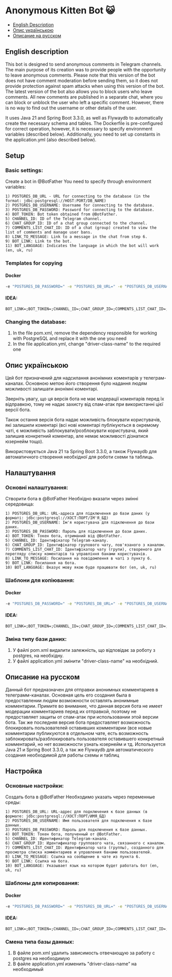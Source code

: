 # Anonymous Kitten Bot 😺
- [English Description](#english-description)
- [Опис українською](#опис-українською)
- [Описание на русском](#описание-на-русском)
  
## English description
This bot is designed to send anonymous comments in Telegram channels. The main purpose of its creation was to provide people with the opportunity to leave anonymous comments.
Please note that this version of the bot does not have comment moderation before sending them, so it does not provide protection against spam attacks when using this version of the bot.
The latest version of the bot also allows you to block users who leave comments. All new comments are published in a separate chat, where you can block or unblock the user who left a specific comment.
However, there is no way to find out the username or other details of the user.

It uses Java 21 and Spring Boot 3.3.0, as well as Flywaydb to automatically create the necessary schema and tables. The Dockerfile is pre-configured for correct operation, however, it is necessary to specify environment variables (described below). Additionally, you need to set up constants in the application.yml (also described below).

## Setup
### Basic settings:
Create a bot in @BotFather
You need to specify through environment variables:
~~~
1) POSTGRES_DB_URL - URL for connecting to the database (in the format: jdbc:postgresql://HOST:PORT/DB_NAME)
2) POSTGRES_DB_USERNAME: Username for connecting to the database.
3) POSTGRES_DB_PASSWORD: Password for connecting to the database.
4) BOT_TOKEN: Bot token obtained from @BotFather.
5) CHANNEL_ID: ID of the Telegram channel.
6) CHAT_GROUP_ID: ID of a chat group connected to the channel.
7) COMMENTS_LIST_CHAT_ID: ID of a chat (group) created to view the list of comments and manage user bans.
8) LINK_TO_MESSAGE: Link to a message in the chat from step 6.
9) BOT_LINK: Link to the bot.
11) BOT_LANGUAGE: Indicates the language in which the bot will work (en, uk, ru)
~~~
### Templates for copying
#### Docker
~~~bash
-e "POSTGRES_DB_PASSWORD=" -e "POSTGRES_DB_URL=" -e "POSTGRES_DB_USERNAME=" -e "BOT_TOKEN=" -e "CHANNEL_ID=" -e "CHAT_GROUP_ID=" -e "COMMENTS_LIST_CHAT_ID=" -e "LINK_TO_MESSAGE=" -e "BOT_LINK="
~~~
#### IDEA:
~~~
BOT_LINK=;BOT_TOKEN=;CHANNEL_ID=;CHAT_GROUP_ID=;COMMENTS_LIST_CHAT_ID=;LINK_TO_MESSAGE=;POSTGRES_DB_PASSWORD=;POSTGRES_DB_URL=;POSTGRES_DB_USERNAME=
~~~
### Changing the database:
1) In the file pom.xml, remove the dependency responsible for working with PostgreSQL and replace it with the one you need
2) In the file application.yml, change "driver-class-name" to the required one

## Опис українською

Цей бот призначений для надсилання анонімних коментарів у телеграм-каналах. Основною метою його створення було надання людям можливості залишати анонімні коментарі.

Зверніть увагу, що ця версія бота не має модерації коментарів перед їх відправкою, тому не надає захисту від спам-атак при використанні цієї версії бота.

Також остання версія бота надає можливість блокувати користувачів, які залишили коментарі (всі нові коментарі публікуються в окремому чаті, є можливість заблокувати/розблокувати користувача, який залишив конкретний коментар, але немає можливості дізнатися юзернейм тощо).

Використовується Java 21 та Spring Boot 3.3.0, а також Flywaydb для автоматичного створення необхідної для роботи схеми та таблиць.

## Налаштування
### Основні налаштування:
Створити бота в @BotFather
Необхідно вказати через змінні середовища:
~~~
1) POSTGRES_DB_URL: URL-адреса для підключення до бази даних (у форматі: jdbc:postgresql://ХОСТ:ПОРТ/ІМ'Я_БД)
2) POSTGRES_DB_USERNAME: Ім'я користувача для підключення до бази даних.
3) POSTGRES_DB_PASSWORD: Пароль для підключення до бази даних.
4) BOT_TOKEN: Токен бота, отриманий від @BotFather.
5) CHANNEL_ID: Ідентифікатор Telegram-каналу.
6) CHAT_GROUP_ID: Ідентифікатор групового чату, пов'язаного з каналом.
7) COMMENTS_LIST_CHAT_ID: Ідентифікатор чату (групи), створеного для перегляду списку коментарів та управління банами користувачів.
8) LINK_TO_MESSAGE: Посилання на повідомлення в чаті з пункту 6.
9) BOT_LINK: Посилання на бота.
10) BOT_LANGUAGE: Вказує мову якою буде працювати бот (en, uk, ru)
~~~
### Шаблони для копіювання:
#### Docker
~~~bash
-e "POSTGRES_DB_PASSWORD=" -e "POSTGRES_DB_URL=" -e "POSTGRES_DB_USERNAME=" -e "BOT_TOKEN=" -e "CHANNEL_ID=" -e "CHAT_GROUP_ID=" -e "COMMENTS_LIST_CHAT_ID=" -e "LINK_TO_MESSAGE=" -e "BOT_LINK=" -e "BOT_LANGUAGE="
~~~
#### IDEA:
~~~
BOT_LINK=;BOT_TOKEN=;CHANNEL_ID=;CHAT_GROUP_ID=;COMMENTS_LIST_CHAT_ID=;LINK_TO_MESSAGE=;POSTGRES_DB_PASSWORD=;POSTGRES_DB_URL=;POSTGRES_DB_USERNAME=;BOT_LANGUAGE=
~~~
### 
### Зміна типу бази даних:
1) У файлі pom.xml видалити залежність, що відповідає за роботу з postgres, на необхідну. 
2) У файлі application.yml змінити "driver-class-name" на необхідний.

## Описание на русском
Данный бот предназначен для отправки анонимных комментариев в телеграмм-каналах. Основная цель его создания была в предоставлении людям возможности оставлять анонимные комментарии.
Примите во внимание, что данная версия бота не имеет модерации комментариев перед их отправкой, поэтому не предоставляет защиты от спам-атак при использовании этой версии бота. 
Так же последняя версия бота предоставляет возможность блокировать пользователей оставивших комментарии (все новые комментарии публикуются в отдельном чате, 
есть возможность заблокировать/разблокировать пользователя оставившего конкретный комментарий, но нет возможности узнать юзернейм и тд.
Используется Java 21 и Spring Boot 3.3.0, а так же Flywaydb для автоматического создания необходимой для работы схемы и таблиц

## Настройка
### Основные настройки:
Создать бота в @BotFather
Необходимо указать через переменные среды:
~~~
1) POSTGRES_DB_URL: URL-адрес для подключения к базе данных (в формате: jdbc:postgresql://ХОСТ:ПОРТ/ИМЯ_БД)
2) POSTGRES_DB_USERNAME: Имя пользователя для подключения к базе данных.
3) POSTGRES_DB_PASSWORD: Пароль для подключения к базе данных.
4) BOT_TOKEN: Токен бота, полученный от @BotFather.
5) CHANNEL_ID: Идентификатор Telegram-канала.
6) CHAT_GROUP_ID: Идентификатор группового чата, связанного с каналом.
7) COMMENTS_LIST_CHAT_ID: Идентификатор чата (группы), созданного для просмотра списка комментариев и управления банами пользователей.
8) LINK_TO_MESSAGE: Ссылка на сообщение в чате из пункта 6.
9) BOT_LINK: Ссылка на бота.
10) BOT_LANGUAGE: Указывает язык на котором будет работать бот (en, uk, ru)
~~~
### Шаблоны для копирования:
#### Docker
~~~bash
-e "POSTGRES_DB_PASSWORD=" -e "POSTGRES_DB_URL=" -e "POSTGRES_DB_USERNAME=" -e "BOT_TOKEN=" -e "CHANNEL_ID=" -e "CHAT_GROUP_ID=" -e "COMMENTS_LIST_CHAT_ID=" -e "LINK_TO_MESSAGE=" -e "BOT_LINK="
~~~
#### IDEA:
~~~
BOT_LINK=;BOT_TOKEN=;CHANNEL_ID=;CHAT_GROUP_ID=;COMMENTS_LIST_CHAT_ID=;LINK_TO_MESSAGE=;POSTGRES_DB_PASSWORD=;POSTGRES_DB_URL=;POSTGRES_DB_USERNAME=
~~~
### 
### Смена типа базы данных:
1) В файле pom.xml удалить зависимость отвечающую за работу с postgres на необходимую
2) В файле application.yml изменить "driver-class-name" на необходимый
